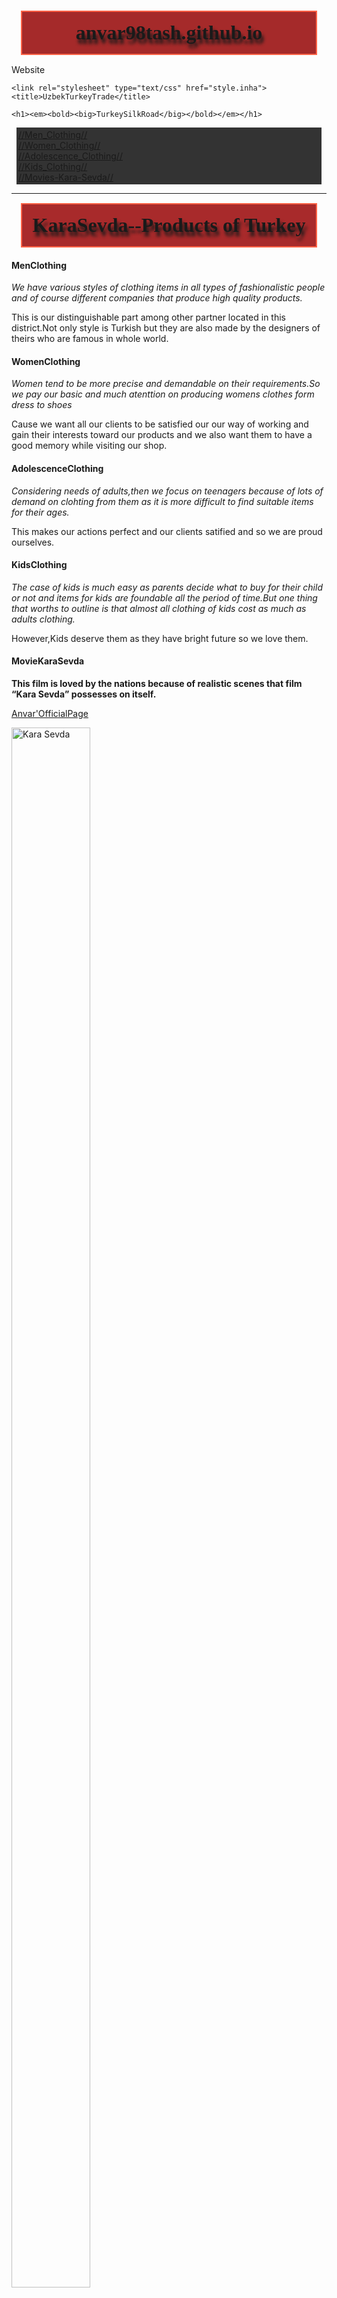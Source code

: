 # anvar98tash.github.io
Website
<!DOCTYPE html>
<html>
<head>

    
	<link rel="stylesheet" type="text/css" href="style.inha">
	<title>UzbekTurkeyTrade</title>
</head>
<body>
	
	<h1><em><bold><big>TurkeySilkRoad</big></bold></em></h1>

	
 <ul>
 	
  <li><a href="#Men_Clothing">//Men_Clothing//</a></li>
  <li><a href="#Women">//Women_Clothing//</a></li>
  <li><a href="#Adolescence">//Adolescence_Clothing//</a></li>
  <li><a href="#Kids">//Kids_Clothing//</a></li>
  <li><a href="http://www.imdb.com/title/tt5133998/mediaindex?ref_=tt_pv_mi_sm">//Movies-Kara-Sevda//</a></li>

</ul>

<hr>

<nav>
<article>
  <h1 style="background-color: #A82A2B">KaraSevda--Products of Turkey</h1>
  <h4><b>MenClothing</b></h4>
  <p><i>We have various styles of clothing items in all types of fashionalistic people and of course different companies that produce high quality products.</i></p>
  <p>This is our distinguishable part among other partner located in this district.Not only style is Turkish but they are also made by the designers of theirs who are famous in whole world.</p>
  <h4><b>WomenClothing</b></h4>
  <p><i>Women tend to be more precise and demandable on their requirements.So we pay our basic and much atenttion on producing womens clothes form dress to shoes</i></p>
  <p>Cause we want all our clients to be satisfied our our way of working and gain their interests toward our products and we also want them to have a good memory while visiting our shop.</p>
  <h4><b>AdolescenceClothing</b></h4>
  <p><i>Considering needs of adults,then we focus on teenagers because of lots of demand on clohting from them as it is more difficult to find suitable items for their ages.</i></p>
  <p>This makes our actions perfect and our clients satified and so we are proud ourselves.</p>
  <h4><b>KidsClothing</b></h4>
  <p><i>The case of kids is much easy as parents decide what to buy for their child or not and items for kids are foundable all the period of time.But one thing that worths to outline is that almost all clothing of kids cost as much as adults clothing.</i></p>
  <p>However,Kids deserve them as they have bright future so we love them.</p>
  <h4><b>MovieKaraSevda</b></h4>
  <p><b>This film is loved by the nations because of realistic scenes that film <q>Kara Sevda</q> possesses on itself.</b></p>
  <a href="http://anvar96.github.io">Anvar'OfficialPage</a>
 </article>
</nav>

<a href="http://www.imdb.com/title/tt5133998/mediaindex?ref_=tt_pv_mi_sm"><img src="https://images-na.ssl-images-amazon.com/images/M/MV5BYmMyY2JlNzItMWI0Yy00YjhiLTljMjctOWEzYjY5ZTA0YzkxXkEyXkFqcGdeQXVyNDg4NTQxODA@._V1_SX700_CR0,0,700,999_AL_.jpg" align="center" alt="Kara Sevda"
width="50%" height="80%"></a>


<pre>
	<hr>
</pre>

<a href="http://www.imdb.com/title/tt5133998/mediaindex?ref_=tt_pv_mi_sm"><img src="https://images-na.ssl-images-amazon.com/images/M/MV5BOWMwZThkYjItZDQ0OC00MmRmLThiZWItMzVlYmUwNjU0ODAzXkEyXkFqcGdeQXVyNDg4NTQxODA@._V1_.jpg" align="center" alt="Kara Sevda" width="50%" height="50%"></a>

<pre>

</pre>


<div class="address">
  <p><hr>
<blockquote>
  	<address>Inha University
in Tashkent<blockquote>
Office :	9_Ziyolilar street_M.Ulugbek district_Tashkent city<br>
Phone :	+998 71 289-99-99
Fax :	+998 71 269-00-58
Email :	info@inha.uz</blockquote>
Website :	www.iut.uz, www.inha.uz
    </address>
</blockquote>
<hr></p>
</div>



<br>

<footer class="footer"><b>Copyright © AnvarNarzulloev.com</b></footer>

<br>

<hr>


</body>
</html>
<!DOCTYPE html>
<style type="text/css">
	
	body {
		background-position: center;
		background-color: lightblue;
	
	}
	
 
    h1 {
    background-size: 150%;
    background-color: #A52A2A;
    text-align: center;
    padding: 15px;
    margin: 15px;
    ;border:2px solid tomato;
    font-family: caveat;
    font-size: 150%;
    text-shadow: 3px 7px 5px;
    font-size: xx-large;
    }

    p {


    }




    ul {
    list-style-type: none;
    margin: 8px;
    padding: 3px;
    overflow: hidden;
    background-color: #333333;
}

li {
    float: left;


}

li a {
    display: block;
    color: white;
    text-align: center;
    padding: 16px;
    text-decoration: none;

}

li a:hover {
    background-color: #111111;

}

address {
	text-align: bottom-end;
	font-family: lora;

}


.header, .address {
    background-color: grey;
    color: white;
    padding: 15px;
    margin: 5px;

  }
  .footer {
  	text-align: center;
  	color: Dodgergreen;
  	border:2px solid green;
  	padding: 5px;
  	margin: 2px;
  }

nav {
    float: right;
    max-width: 400px;
    margin: 6px;
    padding: 2em;
    background-color: hsl(50,55%,45%);


}

a {
	color:rgb(185,64,72);
	margin-right: 2px;
	padding-right: 2px;
}

h4 {
	font-family:  sans-serif;
}

p {
	font-family: lato;
}
